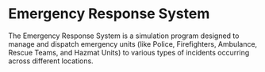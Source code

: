 # Emergency Response System 
The Emergency Response System is a simulation program designed to manage and dispatch emergency units (like Police, Firefighters, Ambulance, Rescue Teams, and Hazmat Units) to various types of incidents occurring across different locations.
